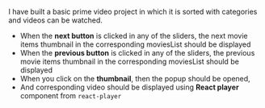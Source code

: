 I have built a basic prime video project in which it is sorted with categories and videos can be watched.

- When the **next button** is clicked in any of the sliders, the next movie items thumbnail in the corresponding moviesList should be displayed
- When the **previous button** is clicked in any of the sliders, the previous movie items thumbnail in the corresponding moviesList should be displayed <br/>
- When you click on the **thumbnail**, then the popup should be opened,
- And corresponding video should be displayed using **React player** component from `react-player`
   

